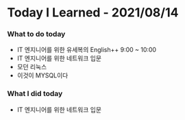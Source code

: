 # Today I Learned - 2021/08/14
   
### What to do today
+ IT 엔지니어를 위한 유세복의 English++ 9:00 ~ 10:00
+ IT 엔지니어를 위한 네트워크 입문
+ 모던 리눅스
+ 이것이 MYSQL이다
   
### What I did today
+ IT 엔지니어를 위한 네트워크 입문